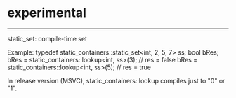 # experimental

---
static_set: compile-time set

Example:
	typedef static_containers::static_set<int, 2, 5, 7> ss;
	bool bRes;
	bRes = static_containers::lookup<int, ss>(3); // res = false
	bRes = static_containers::lookup<int, ss>(5); // res = true
	
In release version (MSVC), static_containers::lookup compiles just to "0" or "1".
